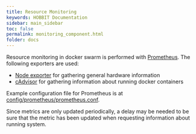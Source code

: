 ```yaml
---
title: Resource Monitoring
keywords: HOBBIT Documentation
sidebar: main_sidebar
toc: false
permalink: monitoring_component.html
folder: docs
---
```


Resource monitoring in docker swarm is performed with [Prometheus](https://prometheus.io/).
The following exporters are used:
* [Node exporter](https://github.com/prometheus/node_exporter)
for gathering general hardware information
* [cAdvisor](https://github.com/google/cadvisor)
for gathering information about running docker containers

Example configuration file for Prometheus is at [config/prometheus/prometheus.conf](https://github.com/hobbit-project/platform/blob/develop/config/prometheus/prometheus.conf).

Since metrics are only updated periodically,
a delay may be needed to be sure that the metric has been updated
when requesting information about running system.
